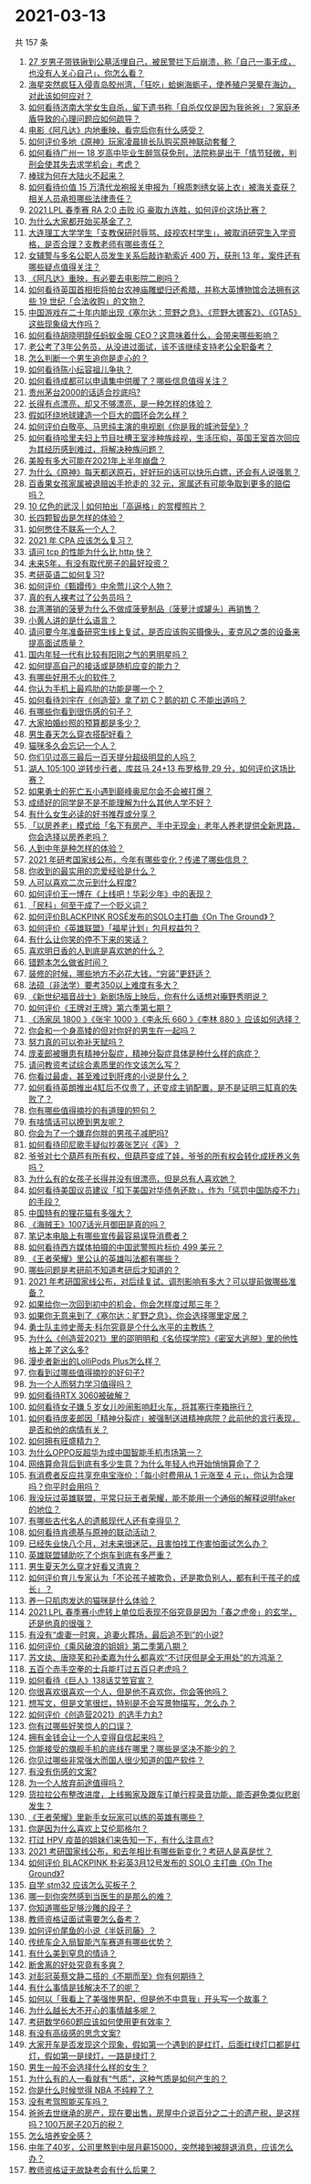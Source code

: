 # 2021-03-13

共 157 条

<!-- BEGIN -->
<!-- 最后更新时间 Sat Mar 13 2021 23:01:21 GMT+0800 (China Standard Time) -->

1. [27
   岁男子带铁锹到公墓活埋自己，被民警拦下后崩溃，称「自己一事无成，也没有人关心自己」，你怎么看？](https://www.zhihu.com/question/448895485)
2. [海星突然疯狂入侵青岛胶州湾，「狂吃」蛤蜊海蛎子，使养殖户哭晕在海边，对此该如何应对？](https://www.zhihu.com/question/448899043)
3. [如何看待济南大学女生自杀，留下遗书称「自杀仅仅是因为我爸爸」？家庭矛盾导致的心理问题应如何疏导？](https://www.zhihu.com/question/448002553)
4. [电影《阿凡达》内地重映，看完后你有什么感受？](https://www.zhihu.com/question/448750149)
5. [如何评价多地《原神》玩家凌晨排长队购买原神联动套餐？](https://www.zhihu.com/question/449049692)
6. [如何看待广州一 18
   岁高中毕业生醉驾获免刑，法院称是出于「情节轻微，判刑会使其失去求学机会」考虑？](https://www.zhihu.com/question/448905232)
7. [棒球为何在大陆火不起来？](https://www.zhihu.com/question/448302143)
8. [如何看待价值 15
   万清代龙袍报关申报为「棉质刺绣女装上衣」被海关查获？相关人员承担哪些法律责任？](https://www.zhihu.com/question/448701359)
9. [2021 LPL 春季赛 RA 2:0 击败 iG
   豪取九连胜，如何评价这场比赛？](https://www.zhihu.com/question/449133536)
10. [为什么大家都开始买基金了？](https://www.zhihu.com/question/440302773)
11. [大连理工大学学生「支教保研时辱骂、歧视农村学生」，被取消研究生入学资格，是否合理？支教老师有哪些责任？](https://www.zhihu.com/question/449089292)
12. [女辅警与多名公职人员发生关系后敲诈勒索近 400 万，获刑 13
    年，案件还有哪些疑点值得关注？](https://www.zhihu.com/question/448965331)
13. [《阿凡达》重映，有必要去电影院二刷吗？](https://www.zhihu.com/question/448772019)
14. [如何看待英国首相拒将帕台农神庙雕塑归还希腊，并称大英博物馆合法拥有这些 19
    世纪「合法收购」的文物？](https://www.zhihu.com/question/449101017)
15. [中国游戏在二十年内能出现《塞尔达：荒野之息》、《荒野大镖客2》、《GTA5》这些现象级大作吗？](https://www.zhihu.com/question/448003342)
16. [如何看待胡晓明辞任蚂蚁金服
    CEO？这意味着什么，会带来哪些影响？](https://www.zhihu.com/question/448999558)
17. [老公考了3年公务员，从没进过面试，该不该继续支持老公全职备考？](https://www.zhihu.com/question/417796263)
18. [怎么判断一个男生追你是走心的？](https://www.zhihu.com/question/307685355)
19. [如何看待陈小纭容祖儿争执？](https://www.zhihu.com/question/448965863)
20. [如何看待成都可以申请集中供暖了？哪些信息值得关注？](https://www.zhihu.com/question/449071960)
21. [贵州茅台2000的话适合抄底吗?](https://www.zhihu.com/question/445691261)
22. [长得有点漂亮，却又不够漂亮，是一种怎样的体验？](https://www.zhihu.com/question/64018902)
23. [假如环绕地球建造一个巨大的圆环会怎么样？](https://www.zhihu.com/question/268311659)
24. [如何评价白敬亭、马思纯主演的电视剧《你是我的城池营垒》?](https://www.zhihu.com/question/392104422)
25. [如何看待哈里夫妇上节目吐槽王室涉种族歧视，生活压抑，英国王室首次回应为其经历感到难过，将解决种族问题？](https://www.zhihu.com/question/448584950)
26. [美股有多大可能在2021年上半年崩盘？](https://www.zhihu.com/question/447024407)
27. [为什么《原神》每天都送原石，好好玩的话可以快乐白嫖，还会有人说强氪？](https://www.zhihu.com/question/442373014)
28. [百香果女孩家属被退赔凶手抢走的 32
    元，家属还有可能争取到更多的赔偿吗？](https://www.zhihu.com/question/449138131)
29. [10 亿色的武汉 | 如何拍出「高逼格」的赏樱照片？](https://www.zhihu.com/question/448251854)
30. [长四颗智齿是怎样的体验？](https://www.zhihu.com/question/342153420)
31. [如何憋住不联系一个人？](https://www.zhihu.com/question/417595335)
32. [2021 年 CPA 应该怎么复习？](https://www.zhihu.com/question/425225784)
33. [请问 tcp 的性能为什么比 http 快？](https://www.zhihu.com/question/314704554)
34. [未来5年，有没有取代房子的最好投资？](https://www.zhihu.com/question/441692710)
35. [考研英语二如何复习?](https://www.zhihu.com/question/323977031)
36. [如何评价《甄嬛传》中余莺儿这个人物？](https://www.zhihu.com/question/354476234)
37. [真的有人裸考过了公务员吗？](https://www.zhihu.com/question/276113114)
38. [台湾滞销的菠萝为什么不做成菠萝制品（菠萝汁或罐头）再销售？](https://www.zhihu.com/question/448567998)
39. [小黄人讲的是什么语言？](https://www.zhihu.com/question/30830614)
40. [请问要今年准备研究生线上复试，是否应该购买摄像头，麦克风之类的设备来提高面试质量？](https://www.zhihu.com/question/387856123)
41. [国内年轻一代有比较有阳刚之气的男明星吗？](https://www.zhihu.com/question/436821458)
42. [如何提高自己的接话或是随机应变的能力？](https://www.zhihu.com/question/316725457)
43. [有哪些好用不火的软件？](https://www.zhihu.com/question/310110592)
44. [你认为手机上最鸡肋的功能是哪一个？](https://www.zhihu.com/question/447620352)
45. [如何看待刘宇在《创造营》拿了初 C？鹅的初 C 不能出道吗？](https://www.zhihu.com/question/448764200)
46. [有哪些你看到很伤感的句子？](https://www.zhihu.com/question/286563104)
47. [大家拍婚纱照的预算都是多少？](https://www.zhihu.com/question/299901354)
48. [男生春天怎么穿衣搭配好看？](https://www.zhihu.com/question/55279906)
49. [猫咪多久会忘记一个人？](https://www.zhihu.com/question/284146536)
50. [你们见过高三最后一百天提分超级明显的人吗？](https://www.zhihu.com/question/445033042)
51. [湖人 105:100 逆转步行者，库兹马 24+13 布罗格登 29
    分，如何评价这场比赛？](https://www.zhihu.com/question/449078734)
52. [如果勇士的死亡五小遇到巅峰奥尼尔会不会被打爆？](https://www.zhihu.com/question/447269748)
53. [成绩好的同学是不是不能理解为什么其他人学不好？](https://www.zhihu.com/question/440822975)
54. [有什么女生必读的好书推荐或分享？](https://www.zhihu.com/question/445997801)
55. [「以房养老」模式给「名下有房产、手中无现金」老年人养老提供全新思路，你会选择以房养老吗？](https://www.zhihu.com/question/447561999)
56. [人到中年是种怎样的体验？](https://www.zhihu.com/question/28596096)
57. [2021 年研考国家线公布，今年有哪些变化？传递了哪些信息？](https://www.zhihu.com/question/448955809)
58. [你收到的最实用的恋爱经验是什么？](https://www.zhihu.com/question/59835732)
59. [人可以喜欢二次元到什么程度?](https://www.zhihu.com/question/444925226)
60. [如何评价王一博在《上线吧！华彩少年》中的表现？](https://www.zhihu.com/question/449005134)
61. [「民科」何至于成了一个贬义词？](https://www.zhihu.com/question/448288293)
62. [如何评价BLACKPINK ROSÉ发布的SOLO主打曲《On The
    Ground》？](https://www.zhihu.com/question/448925963)
63. [如何评价《英雄联盟》「福星计划」包月权益包？](https://www.zhihu.com/question/449006082)
64. [有什么让你笑的停不下来的笑话？](https://www.zhihu.com/question/341899771)
65. [喜欢明日香的人到底是喜欢她的什么？](https://www.zhihu.com/question/397974824)
66. [错题本怎么做省时间？](https://www.zhihu.com/question/35049882)
67. [装修的时候，哪些地方不必花大钱，“穷装”更舒适？](https://www.zhihu.com/question/434313025)
68. [法硕（非法学）要考350以上难度有多大？](https://www.zhihu.com/question/56326518)
69. [《新世纪福音战士》新剧场版上映后，你有什么话想对庵野秀明说？](https://www.zhihu.com/question/448565809)
70. [如何评价《王牌对王牌》第六季第七期？](https://www.zhihu.com/question/448913590)
71. [《汤家凤 1800 》《张宇 1000 》《李永乐 660 》《李林 880
    》应该如何选择？](https://www.zhihu.com/question/374315667)
72. [你会和一个身高矮的但对你好的男生在一起吗？](https://www.zhihu.com/question/445584899)
73. [努力真的可以弥补天赋吗？](https://www.zhihu.com/question/448269620)
74. [庞麦郎被曝患有精神分裂症，精神分裂症具体是种什么样的病症？](https://www.zhihu.com/question/448902733)
75. [请问教资考试综合素质里的作文该怎么写？](https://www.zhihu.com/question/439265021)
76. [你看过最虐，甚至难过到肝疼的小说是什么？](https://www.zhihu.com/question/370779010)
77. [如何看待英朗推出4缸后不仅贵了，还变成主销配置，是不是证明三缸真的失败了？](https://www.zhihu.com/question/445703274)
78. [你有哪些值得摘抄的有道理的短句？](https://www.zhihu.com/question/446870060)
79. [有啥情话可以撩到男友呢？](https://www.zhihu.com/question/390905088)
80. [你会为了一个嫌弃你胖的男孩子减肥吗?](https://www.zhihu.com/question/392669256)
81. [如何看待印尼歌手疑似抄袭张艺兴《莲》？](https://www.zhihu.com/question/448365086)
82. [爷爷对七个葫芦有所有权，但葫芦变成了娃，爷爷的所有权会转化成抚养义务吗？](https://www.zhihu.com/question/448535473)
83. [为什么有的女孩子长得并没有很漂亮，但是总有人喜欢她？](https://www.zhihu.com/question/405378615)
84. [如何看待美国议员建议「扣下美国对华债务还款」，作为「惩罚中国防疫不力」的手段？](https://www.zhihu.com/question/448932639)
85. [中国特有的狸花猫有多强大？](https://www.zhihu.com/question/423321345)
86. [《海贼王》1007话光月御田是真的吗？](https://www.zhihu.com/question/448677870)
87. [笔记本电脑上有哪些宣传最容易误导消费者？](https://www.zhihu.com/question/448312575)
88. [如何看待西方媒体拍摄的中国武警照片标价 499 美元？](https://www.zhihu.com/question/448824785)
89. [《王者荣耀》里公认的英雄叫法都有哪些？](https://www.zhihu.com/question/443766428)
90. [哪些问题是考研前不知道考研后才知道的？](https://www.zhihu.com/question/269429538)
91. [2021
    年考研国家线公布，对后续复试、调剂影响有多大？可以提前做哪些准备？](https://www.zhihu.com/question/448954054)
92. [如果给你一次回到初中的机会，你会怎样度过那三年？](https://www.zhihu.com/question/448818087)
93. [如果你无意来到了《塞尔达：旷野之息》，你会选择哪里定居？](https://www.zhihu.com/question/292324232)
94. [勇士队主帅史蒂夫·科尔究竟是个什么水平的主教练？](https://www.zhihu.com/question/307326499)
95. [为什么《创造营2021》里的邵明明和《名侦探学院》《密室大逃脱》里的他性格上差了这么多?](https://www.zhihu.com/question/448250412)
96. [漫步者新出的LolliPods Plus怎么样？](https://www.zhihu.com/question/428473640)
97. [你看到过哪些值得摘抄的好句子?](https://www.zhihu.com/question/448088614)
98. [为一个人而努力学习值得吗？](https://www.zhihu.com/question/446733566)
99. [如何看待RTX 3060被破解？](https://www.zhihu.com/question/448654710)
100. [如何看待女子嫌 5 岁女儿吵闹影响赶火车，将其塞行李箱拖行？](https://www.zhihu.com/question/448927801)
101. [如何看待庞麦郎因「精神分裂症」被强制送进精神病院？此前他的言行表现，是否和他的病情有关？](https://www.zhihu.com/question/448900152)
102. [如何拥有旺盛精力？](https://www.zhihu.com/question/21671881)
103. [为什么OPPO反超华为成中国智能手机市场第一？](https://www.zhihu.com/question/448138840)
104. [网络算命背后到底有多少生意？为什么年轻人也开始悄悄算命了？](https://www.zhihu.com/question/448898621)
105. [有消费者反应共享充电宝涨价：「每小时费用从 1 元涨至 4
     元」，你认为合理吗？你平时会用吗？](https://www.zhihu.com/question/448895932)
106. [我没玩过英雄联盟，平常只玩王者荣耀，能不能用一个通俗的解释说明faker的地位？](https://www.zhihu.com/question/432404612)
107. [有哪些古代名人的遗骸现代人还有幸得见？](https://www.zhihu.com/question/448762780)
108. [如何看待肯德基与原神的联动活动？](https://www.zhihu.com/question/448206330)
109. [已经失业快八个月，对未来很迷茫，且害怕找工作害怕面试怎么办？](https://www.zhihu.com/question/417983831)
110. [英雄联盟辅助吃了个炮车到底有多严重？](https://www.zhihu.com/question/341459636)
111. [男生夏天怎么穿才好看又清爽？](https://www.zhihu.com/question/401002312)
112. [如何评价育儿专家认为「不论孩子被欺负，还是欺负别人，都有利于孩子的成长」？](https://www.zhihu.com/question/448793829)
113. [养一只肌肉发达的猫咪是什么体验？](https://www.zhihu.com/question/419420847)
114. [2021 LPL
     春季赛小虎转上单位后表现不俗究竟是因为「春之虎帝」的玄学，还是他真的很强？](https://www.zhihu.com/question/448057622)
115. [有没有“虐妻一时爽，追妻火葬场，最后追不到”的小说?](https://www.zhihu.com/question/397071668)
116. [如何评价《乘风破浪的姐姐》第二季第八期？](https://www.zhihu.com/question/448909334)
117. [苏文纨、唐晓芙和孙柔嘉为什么都喜欢“不讨厌但是全无用处”的方鸿渐？](https://www.zhihu.com/question/20567154)
118. [五百个赤手空拳的士兵能打过五百只老虎吗？](https://www.zhihu.com/question/391725102)
119. [如何看待《巨人》138话艾笠官宣？](https://www.zhihu.com/question/447867811)
120. [你很喜欢很喜欢一个人，但是他不喜欢你，你会等他吗？](https://www.zhihu.com/question/448244278)
121. [想写文，但是文笔很烂，特别是不会写景物描写，怎么办？](https://www.zhihu.com/question/436311506)
122. [如何评价《创造营2021》的选手力丸?](https://www.zhihu.com/question/446353441)
123. [你有过哪些好笑惊人的口误？](https://www.zhihu.com/question/62821567)
124. [拥有金钱会让一个人变得自信起来吗？](https://www.zhihu.com/question/444854859)
125. [你能接受的旗舰手机的底线在哪里？哪些是坚决不能少的？](https://www.zhihu.com/question/448864394)
126. [你见过哪些非常强大而国人很少知道的国产软件？](https://www.zhihu.com/question/64554518)
127. [有没有伤感的文案?](https://www.zhihu.com/question/444589699)
128. [为一个人放弃前途值得吗？](https://www.zhihu.com/question/448297611)
129. [货拉拉公布整改进度，上线搬家及跟车订单行程录音功能，能否避免类似悲剧发生？](https://www.zhihu.com/question/448741770)
130. [《王者荣耀》里新手女玩家可以练的英雄有哪些？](https://www.zhihu.com/question/441043999)
131. [你是因为什么喜欢上艾伦耶格尔？](https://www.zhihu.com/question/329088462)
132. [打过 HPV 疫苗的姐妹们来告知一下，有什么注意点?](https://www.zhihu.com/question/439970350)
133. [2021
     考研国家线公布，和去年相比有哪些新变化？考研人是喜是忧？](https://www.zhihu.com/question/448953782)
134. [如何评价 BLACKPINK 朴彩英3月12号发布的 SOLO 主打曲《On The
     Ground》?](https://www.zhihu.com/question/448921889)
135. [自学 stm32 应该怎么买板子？](https://www.zhihu.com/question/447013765)
136. [哪一刻你突然感到当医生的是那么的难？](https://www.zhihu.com/question/352913036)
137. [你知道哪些足够沙雕的段子？](https://www.zhihu.com/question/329382131)
138. [教师资格证面试需要怎么备考？](https://www.zhihu.com/question/319205096)
139. [如何评价尾鱼的小说《半妖司藤》？](https://www.zhihu.com/question/290725933)
140. [传统车企入局智能汽车赛道有哪些优势？](https://www.zhihu.com/question/448908479)
141. [有什么美到窒息的情诗？](https://www.zhihu.com/question/440809465)
142. [断舍离的好处究竟有多爽？](https://www.zhihu.com/question/446430795)
143. [对彭冠英蔡文静二搭的《不期而至》你有何期待？](https://www.zhihu.com/question/442454869)
144. [有什么事情是钱解决不了的呢？](https://www.zhihu.com/question/447387916)
145. [如何以「我看上了美强惨男配，但是他不中意我」开头写一个故事？](https://www.zhihu.com/question/434071369)
146. [为什么越长大不开心的事情越多呢？](https://www.zhihu.com/question/445250967)
147. [考研数学660题应该如何使用更有效率？](https://www.zhihu.com/question/64336184)
148. [有没有高级感的思念文案?](https://www.zhihu.com/question/438455489)
149. [大家开车是否发现这个现象，假如第一个遇到的是红灯，后面红绿灯口都是红灯，假如第一是绿灯，一路是绿灯？](https://www.zhihu.com/question/57716477)
150. [男生一般不会选择什么样的女生？](https://www.zhihu.com/question/435057725)
151. [为什么有的人一看就有“气质”，这种气质是如何产生的？](https://www.zhihu.com/question/439868962)
152. [你是什么时候觉得 NBA 不纯粹了？](https://www.zhihu.com/question/448034302)
153. [没有考驾照能买车吗？](https://www.zhihu.com/question/292055963)
154. [爸爸去世继承的房产，现在要出售，房屋中介说百分之二十的遗产税，是这样吗？100万房子20万的税？](https://www.zhihu.com/question/348287427)
155. [怎么培养安全感？](https://www.zhihu.com/question/29141214)
156. [中年了40岁，公司里熬到中层月薪15000，突然接到被辞退消息，应该怎么办？](https://www.zhihu.com/question/440996574)
157. [教师资格证无故缺考会有什么后果？](https://www.zhihu.com/question/300500471)

<!-- END -->

